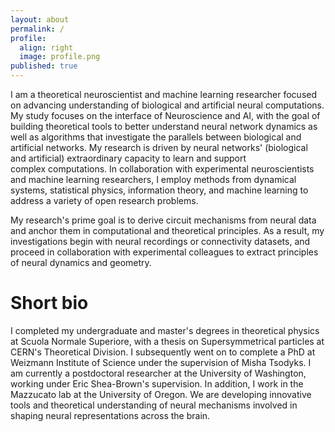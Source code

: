 ```yaml
---
layout: about
permalink: /
profile:
  align: right
  image: profile.png
published: true
---
```


I am a theoretical neuroscientist and machine learning researcher focused on advancing understanding of biological and artificial neural computations. My study focuses on the interface of Neuroscience and AI, with the goal of building theoretical tools to better understand neural network dynamics as well as algorithms that investigate the parallels between biological and artificial networks. My research is driven by neural networks' (biological and artificial) extraordinary capacity to learn and support complex computations. In collaboration with experimental neuroscientists and machine learning researchers, I employ methods from dynamical systems, statistical physics, information theory, and machine learning to address a variety of open research problems.

My research's prime goal is to derive circuit mechanisms from neural data and anchor them in computational and theoretical principles. As a result, my investigations begin with neural recordings or connectivity datasets, and proceed in collaboration with experimental colleagues to extract principles of neural dynamics and geometry.

# Short bio
I completed my undergraduate and master's degrees in theoretical physics at Scuola Normale Superiore, with a thesis on Supersymmetrical particles at CERN's Theoretical Division. I subsequently went on to complete a PhD at Weizmann Institute of Science under the supervision of Misha Tsodyks. I am currently a postdoctoral researcher at the University of Washington, working under Eric Shea-Brown's supervision. In addition, I work in the Mazzucato lab at the University of Oregon. We are developing innovative tools and theoretical understanding of neural mechanisms involved in shaping neural representations across the brain.
